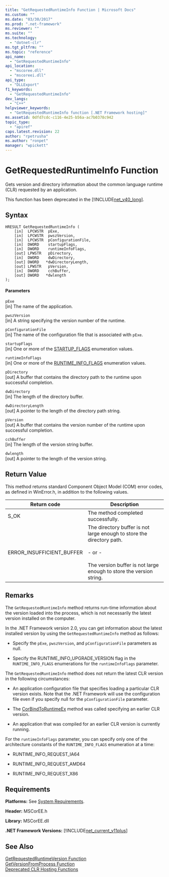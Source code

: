 ```yaml
---
title: "GetRequestedRuntimeInfo Function | Microsoft Docs"
ms.custom: ""
ms.date: "03/30/2017"
ms.prod: ".net-framework"
ms.reviewer: ""
ms.suite: ""
ms.technology: 
  - "dotnet-clr"
ms.tgt_pltfrm: ""
ms.topic: "reference"
api_name: 
  - "GetRequestedRuntimeInfo"
api_location: 
  - "mscoree.dll"
  - "mscoreei.dll"
api_type: 
  - "DLLExport"
f1_keywords: 
  - "GetRequestedRuntimeInfo"
dev_langs: 
  - "C++"
helpviewer_keywords: 
  - "GetRequestedRuntimeInfo function [.NET Framework hosting]"
ms.assetid: 0dfd7cdc-c116-4e25-b56a-ac7b0378c942
topic_type: 
  - "apiref"
caps.latest.revision: 22
author: "rpetrusha"
ms.author: "ronpet"
manager: "wpickett"
---
```

# GetRequestedRuntimeInfo Function
Gets version and directory information about the common language runtime (CLR) requested by an application.  
  
 This function has been deprecated in the [!INCLUDE[net_v40_long](../../../../includes/net-v40-long-md.md)].  
  
## Syntax  
  
```  
HRESULT GetRequestedRuntimeInfo (  
    [in]  LPCWSTR  pExe,   
    [in]  LPCWSTR  pwszVersion,   
    [in]  LPCWSTR  pConfigurationFile,   
    [in]  DWORD    startupFlags,   
    [in]  DWORD    runtimeInfoFlags,   
    [out] LPWSTR   pDirectory,   
    [in]  DWORD    dwDirectory,   
    [out] DWORD   *dwDirectoryLength,   
    [out] LPWSTR   pVersion,   
    [in]  DWORD    cchBuffer,   
    [out] DWORD   *dwlength  
);  
```  
  
#### Parameters  
 `pExe`  
 [in] The name of the application.  
  
 `pwszVersion`  
 [in] A string specifying the version number of the runtime.  
  
 `pConfigurationFile`  
 [in] The name of the configuration file that is associated with `pExe`.  
  
 `startupFlags`  
 [in] One or more of the [STARTUP_FLAGS](../../../../docs/framework/unmanaged-api/hosting/startup-flags-enumeration.md) enumeration values.  
  
 `runtimeInfoFlags`  
 [in] One or more of the [RUNTIME_INFO_FLAGS](../../../../docs/framework/unmanaged-api/hosting/runtime-info-flags-enumeration.md) enumeration values.  
  
 `pDirectory`  
 [out] A buffer that contains the directory path to the runtime upon successful completion.  
  
 `dwDirectory`  
 [in] The length of the directory buffer.  
  
 `dwDirectoryLength`  
 [out] A pointer to the length of the directory path string.  
  
 `pVersion`  
 [out] A buffer that contains the version number of the runtime upon successful completion.  
  
 `cchBuffer`  
 [in] The length of the version string buffer.  
  
 `dwlength`  
 [out] A pointer to the length of the version string.  
  
## Return Value  
 This method returns standard Component Object Model (COM) error codes, as defined in WinError.h, in addition to the following values.  
  
|Return code|Description|  
|-----------------|-----------------|  
|S_OK|The method completed successfully.|  
|ERROR_INSUFFICIENT_BUFFER|The directory buffer is not large enough to store the directory path.<br /><br /> - or -<br /><br /> The version buffer is not large enough to store the version string.|  
  
## Remarks  
 The `GetRequestedRuntimeInfo` method returns run-time information about the version loaded into the process, which is not necessarily the latest version installed on the computer.  
  
 In the .NET Framework version 2.0, you can get information about the latest installed version by using the `GetRequestedRuntimeInfo` method as follows:  
  
-   Specify the `pExe`, `pwszVersion`, and `pConfigurationFile` parameters as null.  
  
-   Specify the RUNTIME_INFO_UPGRADE_VERSION flag in the `RUNTIME_INFO_FLAGS` enumerations for the `runtimeInfoFlags` parameter.  
  
 The `GetRequestedRuntimeInfo` method does not return the latest CLR version in the following circumstances:  
  
-   An application configuration file that specifies loading a particular CLR version exists. Note that the .NET Framework will use the configuration file even if you specify null for the `pConfigurationFile` parameter.  
  
-   The [CorBindToRuntimeEx](../../../../docs/framework/unmanaged-api/hosting/corbindtoruntimeex-function.md) method was called specifying an earlier CLR version.  
  
-   An application that was compiled for an earlier CLR version is currently running.  
  
 For the `runtimeInfoFlags` parameter, you can specify only one of the architecture constants of the `RUNTIME_INFO_FLAGS` enumeration at a time:  
  
-   RUNTIME_INFO_REQUEST_IA64  
  
-   RUNTIME_INFO_REQUEST_AMD64  
  
-   RUNTIME_INFO_REQUEST_X86  
  
## Requirements  
 **Platforms:** See [System Requirements](../../../../docs/framework/get-started/system-requirements.md).  
  
 **Header:** MSCorEE.h  
  
 **Library:** MSCorEE.dll  
  
 **.NET Framework Versions:** [!INCLUDE[net_current_v11plus](../../../../includes/net-current-v11plus-md.md)]  
  
## See Also  
 [GetRequestedRuntimeVersion Function](../../../../docs/framework/unmanaged-api/hosting/getrequestedruntimeversion-function.md)   
 [GetVersionFromProcess Function](../../../../docs/framework/unmanaged-api/hosting/getversionfromprocess-function.md)   
 [Deprecated CLR Hosting Functions](../../../../docs/framework/unmanaged-api/hosting/deprecated-clr-hosting-functions.md)